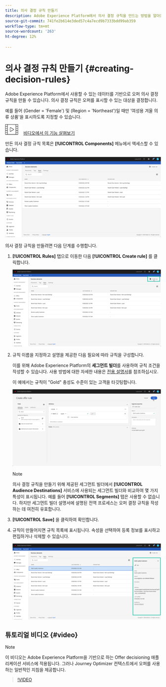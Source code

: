 ```yaml
---
title: 의사 결정 규칙 만들기
description: Adobe Experience Platform에서 의사 결정 규칙을 만드는 방법을 알아봅니다.
source-git-commit: 741fe2b614e3ded57c4a7ecd9b7333bdd99ab359
workflow-type: tm+mt
source-wordcount: '263'
ht-degree: 12%

---
```


# 의사 결정 규칙 만들기 {#creating-decision-rules}

Adobe Experience Platform에서 사용할 수 있는 데이터를 기반으로 오퍼 의사 결정 규칙을 만들 수 있습니다. 의사 결정 규칙은 오퍼를 표시할 수 있는 대상을 결정합니다.

예를 들어 (Gender = &#39;Female&#39;) 및 (Region = &#39;Northeast&#39;)일 때만 &#39;여성용 겨울 의류 상품&#39;을 표시하도록 지정할 수 있습니다. 

![](../../assets/do-not-localize/how-to-video.png) [비디오에서 이 기능 살펴보기](#video)

만든 의사 결정 규칙 목록은 **[!UICONTROL Components]** 메뉴에서 액세스할 수 있습니다.

![](../../assets/decision_rules_list.png)

의사 결정 규칙을 만들려면 다음 단계를 수행합니다.

1. **[!UICONTROL Rules]** 탭으로 이동한 다음 **[!UICONTROL Create rule]** 를 클릭합니다.

   ![](../../assets/offers_decision_rule_creation.png)

1. 규칙 이름을 지정하고 설명을 제공한 다음 필요에 따라 규칙을 구성합니다.

   이를 위해 Adobe Experience Platform의 **세그먼트 빌더**&#x200B;를 사용하여 규칙 조건을 작성할 수 있습니다. 사용 방법에 대한 자세한 내용은 [전용 설명서](https://experienceleague.adobe.com/docs/experience-platform/segmentation/ui/segment-builder.html)를 참조하십시오.

   이 예에서는 규칙이 &quot;Gold&quot; 충성도 수준이 있는 고객을 타깃팅합니다.

   ![](../../assets/offers_decision_rule_creation_segment.png)

   >[!NOTE]
   >
   >의사 결정 규칙을 만들기 위해 제공된 세그먼트 빌더에서 **[!UICONTROL Audience Destinations]** 서비스에 사용되는 세그먼트 빌더와 비교하여 몇 가지 특성이 표시됩니다. 예를 들어 **[!UICONTROL Segments]** 탭은 사용할 수 없습니다. 하지만 세그먼트 빌더 설명서에 설명된 전역 프로세스는 오퍼 결정 규칙을 작성하는 데 여전히 유효합니다.

1. **[!UICONTROL Save]** 을 클릭하여 확인합니다.

1. 규칙이 만들어지면 규칙 목록에 표시됩니다. 속성을 선택하여 등록 정보를 표시하고 편집하거나 삭제할 수 있습니다.

   ![](../../assets/rule_created.png)

## 튜토리얼 비디오 {#video}

>[!NOTE]
>
>이 비디오는 Adobe Experience Platform을 기반으로 하는 Offer decisioning 애플리케이션 서비스에 적용됩니다. 그러나 Journey Optimizer 컨텍스트에서 오퍼를 사용하는 일반적인 지침을 제공합니다.

>[!VIDEO](https://video.tv.adobe.com/v/329373?quality=12)
